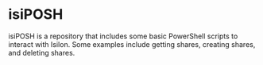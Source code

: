 # isiPOSH
isiPOSH is a repository that includes some basic PowerShell scripts to interact with Isilon. Some examples include getting shares, creating shares, and deleting shares.
